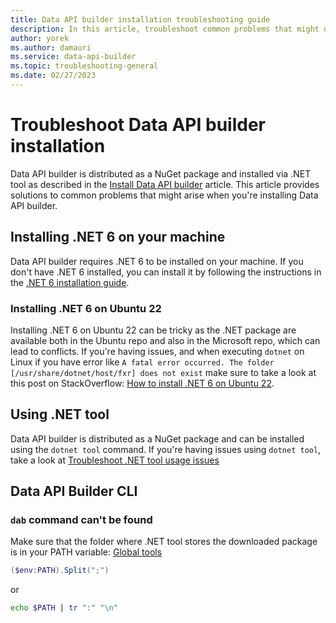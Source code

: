 ```yaml
---
title: Data API builder installation troubleshooting guide
description: In this article, troubleshoot common problems that might occur when you're installing Data API builder. 
author: yorek 
ms.author: damauri 
ms.service: data-api-builder 
ms.topic: troubleshooting-general 
ms.date: 02/27/2023 
---
```


# Troubleshoot Data API builder installation

Data API builder is distributed as a NuGet package and installed via .NET tool as described in the [Install Data API builder](../install.md) article. This article provides solutions to common problems that might arise when you're installing Data API builder.

## Installing .NET 6 on your machine

Data API builder requires .NET 6 to be installed on your machine. If you don't have .NET 6 installed, you can install it by following the instructions in the [.NET 6 installation guide](/dotnet/core/install/).

### Installing .NET 6 on Ubuntu 22

Installing .NET 6 on Ubuntu 22 can be tricky as the .NET package are available both in the Ubuntu repo and also in the Microsoft repo, which can lead to conflicts. If you're having issues, and when executing `dotnet` on Linux if you have error like `A fatal error occurred. The folder [/usr/share/dotnet/host/fxr] does not exist`  make sure to take a look at this post on StackOverflow: [How to install .NET 6 on Ubuntu 22](https://stackoverflow.com/questions/73753672/a-fatal-error-occurred-the-folder-usr-share-dotnet-host-fxr-does-not-exist?answertab=scoredesc#tab-top).

## Using .NET tool

Data API builder is distributed as a NuGet package and can be installed using the `dotnet tool` command. If you're having issues using `dotnet tool`, take a look at [Troubleshoot .NET tool usage issues](/dotnet/core/tools/troubleshoot-usage-issues)

## Data API Builder CLI

### `dab` command can't be found

Make sure that the folder where .NET tool stores the downloaded package is in your PATH variable: [Global tools](/dotnet/core/tools/troubleshoot-usage-issues#global-tools)

```powershell
($env:PATH).Split(";")
```

or

```bash
echo $PATH | tr ":" "\n"
```
